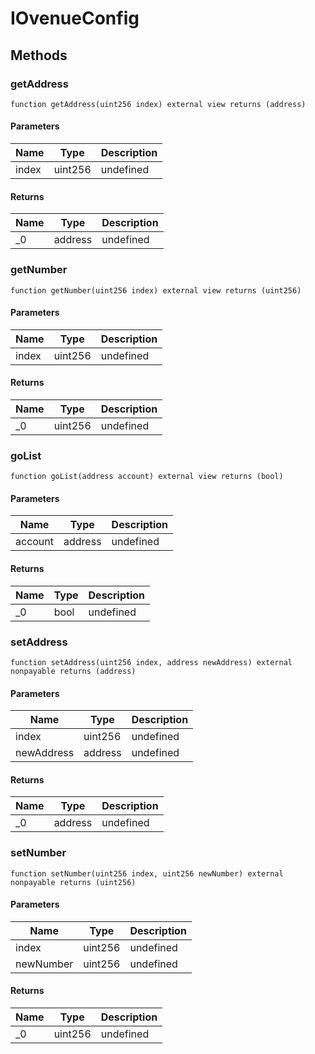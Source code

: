 # IOvenueConfig









## Methods

### getAddress

```solidity
function getAddress(uint256 index) external view returns (address)
```





#### Parameters

| Name | Type | Description |
|---|---|---|
| index | uint256 | undefined |

#### Returns

| Name | Type | Description |
|---|---|---|
| _0 | address | undefined |

### getNumber

```solidity
function getNumber(uint256 index) external view returns (uint256)
```





#### Parameters

| Name | Type | Description |
|---|---|---|
| index | uint256 | undefined |

#### Returns

| Name | Type | Description |
|---|---|---|
| _0 | uint256 | undefined |

### goList

```solidity
function goList(address account) external view returns (bool)
```





#### Parameters

| Name | Type | Description |
|---|---|---|
| account | address | undefined |

#### Returns

| Name | Type | Description |
|---|---|---|
| _0 | bool | undefined |

### setAddress

```solidity
function setAddress(uint256 index, address newAddress) external nonpayable returns (address)
```





#### Parameters

| Name | Type | Description |
|---|---|---|
| index | uint256 | undefined |
| newAddress | address | undefined |

#### Returns

| Name | Type | Description |
|---|---|---|
| _0 | address | undefined |

### setNumber

```solidity
function setNumber(uint256 index, uint256 newNumber) external nonpayable returns (uint256)
```





#### Parameters

| Name | Type | Description |
|---|---|---|
| index | uint256 | undefined |
| newNumber | uint256 | undefined |

#### Returns

| Name | Type | Description |
|---|---|---|
| _0 | uint256 | undefined |




